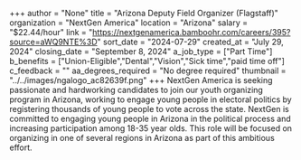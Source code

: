 +++
author = "None"
title = "Arizona Deputy Field Organizer (Flagstaff)"
organization = "NextGen America"
location = "Arizona"
salary = "$22.44/hour"
link = "https://nextgenamerica.bamboohr.com/careers/395?source=aWQ9NTE%3D"
sort_date = "2024-07-29"
created_at = "July 29, 2024"
closing_date = "September 8, 2024"
a_job_type = ["Part Time"]
b_benefits = ["Union-Eligible","Dental","Vision","Sick time","paid time off"]
c_feedback = ""
aa_degrees_required = "No degree required"
thumbnail = "../../images/ngalogo_ac82639f.png"
+++
NextGen America is seeking passionate and hardworking candidates to join our youth organizing program in Arizona, working to engage young people in electoral politics by registering thousands of young people to vote across the state. NextGen is committed to engaging young people in Arizona in the political process and increasing participation among 18-35 year olds. This role will be focused on organizing in one of several regions in Arizona as part of this ambitious effort. 